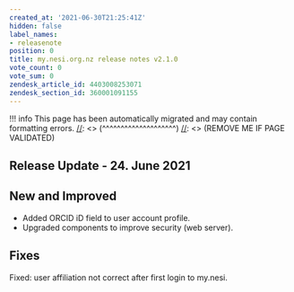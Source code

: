 ```yaml
---
created_at: '2021-06-30T21:25:41Z'
hidden: false
label_names:
- releasenote
position: 0
title: my.nesi.org.nz release notes v2.1.0
vote_count: 0
vote_sum: 0
zendesk_article_id: 4403008253071
zendesk_section_id: 360001091155
---
```



[//]: <> (REMOVE ME IF PAGE VALIDATED)
[//]: <> (vvvvvvvvvvvvvvvvvvvv)
!!! info
    This page has been automatically migrated and may contain formatting errors.
[//]: <> (^^^^^^^^^^^^^^^^^^^^)
[//]: <> (REMOVE ME IF PAGE VALIDATED)
<h2 id="ReleaseNotes-ReleaseUpdate-11.July2019">Release Update - 24. June 2021</h2>
<h2 id="ReleaseNotes-NewandImproved">New and Improved</h2>
<ul>
<li>Added ORCID iD field to user account profile.</li>
<li>Upgraded components to improve security (web server).</li>
</ul>
<h2 id="ReleaseNotes-Fixes"><span>Fixes</span></h2>
<p><span>Fixed: </span>user affiliation not correct after first login to my.nesi.</p>
<p> </p>